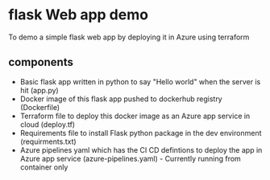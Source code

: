 # flask Web app demo
To demo a simple flask web app  by deploying it in Azure using terraform

## components
- Basic flask app written in python to say "Hello world" when the server is hit (app.py)
- Docker image of this flask app pushed to dockerhub registry (Dockerfile)
- Terraform file to deploy this docker image as an Azure app service in cloud (deploy.tf)
- Requirements file to install Flask python package in the dev environment (requirments.txt)
- Azure pipelines yaml which has the CI CD defintions to deploy the app in Azure app service (azure-pipelines.yaml) - Currently running from container only


